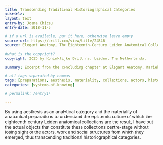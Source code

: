 ```yaml
---
title: Transcending Traditional Historiographical Categories
subtitle:
layout: text
entry-by: Joana Chicau
entry-date: 2018-11-6

# if a url is available, put it here, otherwise leave empty
source-url: https://brill.com/view/title/24846
source: Elegant Anatomy, The Eighteenth-Century Leiden Anatomical Collections. Marieke M. A. Hendriksen (2015)

#what is the copyright?
copyright: 2015 by Koninklijke Brill nv, Leiden, The Netherlands.

summary: Excerpt from the concluding chapter at Elegant Anatomy, Marieke M. A. Hendriksen

# all tags separated by commas
tags: [preparations, aesthesis, materiality, collections, actors, history, categories]
categories: [systems-of-knowing]

# permalink: /entry1/

---
```

By using aesthesis as an analytical category and the materiality of anatomical preparations to understand the epistemic culture of which the eighteenth century Leiden anatomical collections are the result, I have put the actual objects that constitute these collections centre-stage without losing sight of the actors, work and social structures from which they emerged, thus transcending traditional historiographical categories.
